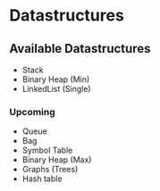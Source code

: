 # Datastructures

## Available Datastructures
* Stack
* Binary Heap (Min)
* LinkedList (Single)

### Upcoming
* Queue
* Bag
* Symbol Table
* Binary Heap (Max)
* Graphs (Trees)
* Hash table